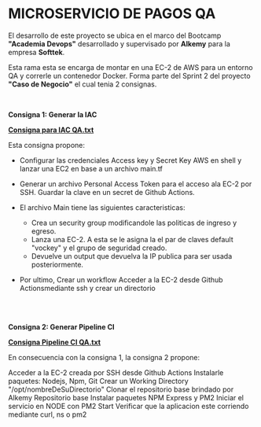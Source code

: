 # MICROSERVICIO DE PAGOS QA

El desarrollo de este proyecto se ubica en el marco del Bootcamp **"Academia Devops"** desarrollado y supervisado por **Alkemy** para la empresa **Softtek**.

Esta rama esta se encarga de montar en una EC-2 de AWS para un entorno QA y correrle un contenedor Docker. Forma parte del Sprint 2 del proyecto **"Caso de Negocio"** el cual tenia 2 consignas.

<br>

**Consigna 1: Generar la IAC**

**[Consigna para IAC QA.txt](./Consigna%20Generar%20IAC%20QA.txt)**

Esta consigna propone: 
  
 + Configurar las credenciales Access key y Secret Key AWS en shell y lanzar una EC2 en base a un archivo main.tf
 + Generar un archivo Personal Access Token para el acceso ala EC-2 por SSH. Guardar la clave en un secret de Github Actions.
 + El archivo Main tiene las siguientes caracteristicas:

      + Crea un security group modificandole las politicas de ingreso y egreso. 
      + Lanza una EC-2. A esta se le asigna la el par de claves default "vockey" y el grupo de seguridad creado.
      + Devuelve un output que devuelva la IP publica para ser usada posteriormente.    
 
 + Por ultimo, Crear un workflow Acceder a la EC-2 desde Github Actionsmediante ssh y crear un directorio
<br>
<br>


**Consigna 2: Generar Pipeline CI**

**[Consigna Pipeline CI QA.txt](./Consigna%20Pipeline%20CI%20QA.txt)**


En consecuencia con la consigna 1, la consigna 2 propone:

Acceder a la EC-2 creada por SSH desde Github Actions
Instalarle paquetes: Nodejs, Npm, Git
Crear un Working Directory "/opt/nombreDeSuDirectorio"
Clonar el repositorio base brindado por Alkemy Repositorio base
Instalar paquetes NPM Express y PM2
Iniciar el servicio en NODE con PM2 Start
Verificar que la aplicacion este corriendo mediante curl, ns o pm2
